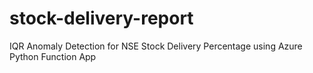 # stock-delivery-report
IQR Anomaly Detection for NSE Stock Delivery Percentage using Azure Python Function App  
